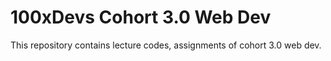 # 100xDevs Cohort 3.0 Web Dev
This repository contains lecture codes, assignments of cohort 3.0 web dev.
